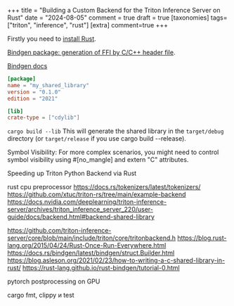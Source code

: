 +++
title = "Building a Custom Backend for the Triton Inference Server on Rust"
date = "2024-08-05"
comment = true
draft = true
[taxonomies]
tags=["triton", "inference", "rust"]
[extra]
comment=true
+++

Firstly you need to [install Rust](https://www.rust-lang.org/tools/install).

[Bindgen package: generation of FFI by C/C++ header file](https://docs.rs/bindgen/latest/bindgen/).

[Bindgen docs](https://rust-lang.github.io/rust-bindgen/)



```toml
[package]
name = "my_shared_library"
version = "0.1.0"
edition = "2021"

[lib]
crate-type = ["cdylib"]
```

```cargo build --lib```
This will generate the shared library in the `target/debug` directory (or `target/release` if you use cargo build --release).

Symbol Visibility: For more complex scenarios, you might need to control symbol visibility using #[no_mangle] and extern "C" attributes.





Speeding up Triton Python Backend via Rust

rust cpu preprocessor 
https://docs.rs/tokenizers/latest/tokenizers/
https://github.com/xtuc/triton-rs/tree/main/example-backend 
https://docs.nvidia.com/deeplearning/triton-inference-server/archives/triton_inference_server_220/user-guide/docs/backend.html#backend-shared-library

https://github.com/triton-inference-server/core/blob/main/include/triton/core/tritonbackend.h
https://blog.rust-lang.org/2015/04/24/Rust-Once-Run-Everywhere.html
https://docs.rs/bindgen/latest/bindgen/struct.Builder.html
https://blog.asleson.org/2021/02/23/how-to-writing-a-c-shared-library-in-rust/
https://rust-lang.github.io/rust-bindgen/tutorial-0.html

pytorch postprocessing on GPU


cargo fmt, clippy и test
